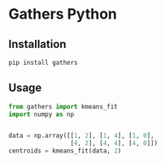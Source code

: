 # Gathers Python

## Installation

```bash
pip install gathers
```

## Usage

```python
from gathers import kmeans_fit
import numpy as np


data = np.array([[1, 2], [1, 4], [1, 0],
                 [4, 2], [4, 4], [4, 0]])
centroids = kmeans_fit(data, 2)
```
